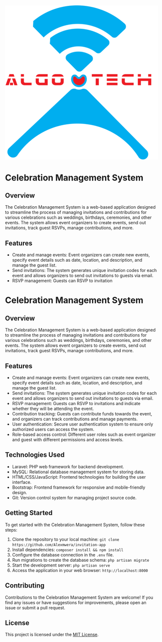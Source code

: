 ![Celebration Management System Logo](logo.png)

# Celebration Management System

## Overview
The Celebration Management System is a web-based application designed to streamline the process of managing invitations and contributions for various celebrations such as weddings, birthdays, ceremonies, and other events. The system allows event organizers to create events, send out invitations, track guest RSVPs, manage contributions, and more.

## Features
- Create and manage events: Event organizers can create new events, specify event details such as date, location, and description, and manage the guest list.
- Send invitations: The system generates unique invitation codes for each event and allows organizers to send out invitations to guests via email.
- RSVP management: Guests can RSVP to invitation


# Celebration Management System

## Overview
The Celebration Management System is a web-based application designed to streamline the process of managing invitations and contributions for various celebrations such as weddings, birthdays, ceremonies, and other events. The system allows event organizers to create events, send out invitations, track guest RSVPs, manage contributions, and more.

## Features
- Create and manage events: Event organizers can create new events, specify event details such as date, location, and description, and manage the guest list.
- Send invitations: The system generates unique invitation codes for each event and allows organizers to send out invitations to guests via email.
- RSVP management: Guests can RSVP to invitations and indicate whether they will be attending the event.
- Contribution tracking: Guests can contribute funds towards the event, and organizers can track contributions and manage payments.
- User authentication: Secure user authentication system to ensure only authorized users can access the system.
- Role-based access control: Different user roles such as event organizer and guest with different permissions and access levels.

## Technologies Used
- Laravel: PHP web framework for backend development.
- MySQL: Relational database management system for storing data.
- HTML/CSS/JavaScript: Frontend technologies for building the user interface.
- Bootstrap: Frontend framework for responsive and mobile-friendly design.
- Git: Version control system for managing project source code.

## Getting Started
To get started with the Celebration Management System, follow these steps:
1. Clone the repository to your local machine: `git clone https://github.com/Alexmwera/invitation-app`
2. Install dependencies: `composer install && npm install`
3. Configure the database connection in the `.env` file.
4. Run migrations to create the database schema: `php artisan migrate`
5. Start the development server: `php artisan serve`
6. Access the application in your web browser: `http://localhost:8000`

## Contributing
Contributions to the Celebration Management System are welcome! If you find any issues or have suggestions for improvements, please open an issue or submit a pull request.

## License
This project is licensed under the [MIT License](LICENSE).
